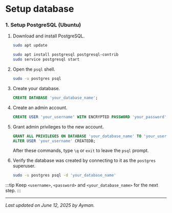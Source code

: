 # Setup database

### 1. Setup PostgreSQL (Ubuntu)

1.  Download and install PostgreSQL.

    ```bash
    sudo apt update
    ```

    ```bash
    sudo apt install postgresql postgresql-contrib
    sudo service postgresql start
    ```

2.  Open the `psql` shell.

    ```bash
    sudo -u postgres psql
    ```

3.  Create your database.

    ```sql
    CREATE DATABASE 'your_database_name';
    ```

4.  Create an admin account.

    ```sql
    CREATE USER 'your_username' WITH ENCRYPTED PASSWORD 'your_password';
    ```

5.  Grant admin privileges to the new account.

    ```sql
    GRANT ALL PRIVILEGES ON DATABASE 'your_database_name' TO 'your_username';
    ALTER USER 'your_username' CREATEDB;
    ```

    After these commands, type `\q` or `exit` to leave the `psql` prompt.

6.  Verify the database was created by connecting to it as the `postgres` superuser.

    ```bash
    sudo -u postgres psql -d 'your_database_name'
    ```

:::tip
Keep `<username>`, `<password>` and `<your_database_name>` for the next step.
:::

---

_Last updated on June 12, 2025 by Ayman._
